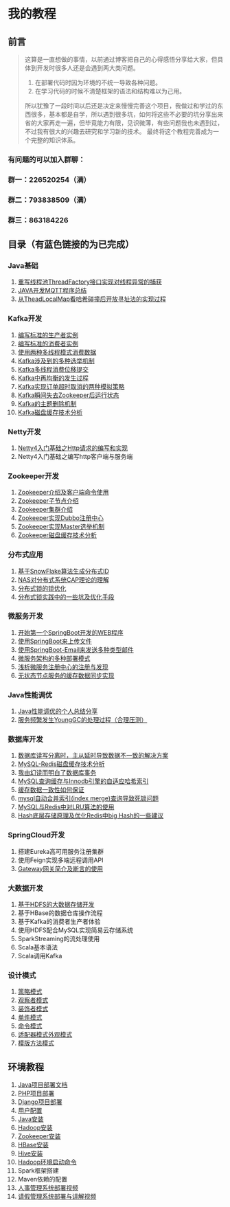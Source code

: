 # 我的教程
## 前言
> 这算是一直想做的事情，以前通过博客把自己的心得感悟分享给大家，但具体到开发时很多人还是会遇到两大类问题。  
> 1. 在部署代码时因为环境的不统一导致各种问题。  
> 2. 在学习代码的时候不清楚框架的语法和结构难以为己用。 
> 
> 所以犹豫了一段时间以后还是决定来慢慢完善这个项目，我做过和学过的东西很多，基本都是自学，所以遇到很多坑，如何将这些不必要的坑分享出来省的大家再走一遍，但毕竟能力有限，见识微薄，有些问题我也未遇到过，不过我有很大的兴趣去研究和学习新的技术。 最终将这个教程完善成为一个完整的知识体系。

###  有问题的可以加入群聊： 
### 群一：226520254（满）
### 群二：793838509（满）

### 群三：863184226

## 目录（有蓝色链接的为已完成）

### Java基础

1. [重写线程池ThreadFactory接口实现对线程异常的捕获](https://zhuanlan.zhihu.com/p/390277260)
2. [JAVA开发MQTT程序总结](https://zhuanlan.zhihu.com/p/108861336)
3. [从TheadLocalMap看哈希碰撞后开放寻址法的实现过程](https://zhuanlan.zhihu.com/p/356419799)

### Kafka开发

1. [编写标准的生产者实例](Kafka编写标准的生产者实例.md)
2. [编写标准的消费者实例](Kafka编写标准的消费者实例.md)
3.  [使用两种多线程模式消费数据](使用两种多线程模式消费数据.md)
4. [Kafka涉及到的多种选举机制](https://zhuanlan.zhihu.com/p/357042753)
5. [Kafka多线程消费位移提交](https://zhuanlan.zhihu.com/p/356656583)
6. [Kafka中再均衡的发生过程](https://zhuanlan.zhihu.com/p/355671469)
7. [Kafka实现订单超时取消的两种模拟策略](https://zhuanlan.zhihu.com/p/353743438)
8. [Kafka瞬间失去Zookeeper后运行状态](https://zhuanlan.zhihu.com/p/321815132)
9. [Kafka的主题删除机制](https://zhuanlan.zhihu.com/p/242727407)
10. [Kafka磁盘缓存技术分析](https://zhuanlan.zhihu.com/p/353113576)

### Netty开发

1. [Netty4入门基础之Http请求的编写和实现](Netty4入门基础之Http请求的编写和实现.md)
2. Netty4入门基础之编写http客户端与服务端

### Zookeeper开发

1. [Zookeeper介绍及客户端命令使用](Zookeeper介绍及客户端命令使用.md)
2. [Zookeeper子节点介绍](Zookeeper子节点介绍.md)
3. [Zookeeper集群介绍](Zookeeper集群介绍.md)
4. [Zookeeper实现Dubbo注册中心](Zookeeper实现Dubbo注册中心.md)
5. [Zookeeper实现Master选举机制](Zookeeper实现Master选举机制.md)
6. [Zookeeper磁盘缓存技术分析](https://zhuanlan.zhihu.com/p/353113576)

### 分布式应用

1. [基于SnowFlake算法生成分布式ID](基于SnowFlake算法生成分布式ID.md)
2. [NAS对分布式系统CAP理论的理解](https://zhuanlan.zhihu.com/p/108642696)
3. [分布式锁的锁优化](https://zhuanlan.zhihu.com/p/341801259)
4. [分布式锁实践中的一些坑及优化手段](https://zhuanlan.zhihu.com/p/356011052)

### 微服务开发
1. [开始第一个SpringBoot开发的WEB程序](https://www.bilibili.com/video/av53910752/)
2. [使用SpringBoot来上传文件](SpringBoot上传文件.md)  
3. [使用SpringBoot-Email来发送多种类型邮件](使用SpringBoot-Email发送多种类型邮件.md)
4. [微服务架构的多种部署模式](https://zhuanlan.zhihu.com/p/115099542)
5. [浅析微服务注册中心的注册与发现](https://zhuanlan.zhihu.com/p/354864682)
6. [无状态节点服务的缓存数据同步实现](https://zhuanlan.zhihu.com/p/379678091)



### Java性能调优

1. [Java性能调优的个人总结分享](https://zhuanlan.zhihu.com/p/228788808)
2. [服务频繁发生YoungGC的处理过程（合理压测）](https://zhuanlan.zhihu.com/p/382962759)



### 数据库开发

1. [数据库读写分离时，主从延时导致数据不一致的解决方案](https://zhuanlan.zhihu.com/p/341642993)
2. [MySQL-Redis磁盘缓存技术分析](https://zhuanlan.zhihu.com/p/353113576)
3. [我由幻读而明白了数据库事务](https://zhuanlan.zhihu.com/p/355753933)
4. [MySQL查询缓存与Innodb引擎的自适应哈希索引](https://zhuanlan.zhihu.com/p/357413216)
5. [缓存数据一致性如何保证](https://zhuanlan.zhihu.com/p/357684032)
6. [mysql自动合并索引(index merge)查询导致死锁问题](https://zhuanlan.zhihu.com/p/357832653)
7. [MySQL与Redis中对LRU算法的使用](https://zhuanlan.zhihu.com/p/365080258)
8. [Hash底层存储原理及优化Redis中big Hash的一些建议](https://zhuanlan.zhihu.com/p/357165227)

### SpringCloud开发

1. 搭建Eureka高可用服务注册集群
2. 使用Feign实现多端远程调用API
3. [Gateway网关简介及断言的使用](使用Gateway网关对请求过滤验证.md)

### 大数据开发
1. [基于HDFS的大数据存储开发](基于HDFS的大数据存储开发.md)
2. 基于HBase的数据仓库操作流程
3. 基于Kafka的消费者生产者体验
4. 使用HDFS配合MySQL实现简易云存储系统
5. SparkStreaming的流处理使用
6. Scala基本语法
7. Scala调用Kafka

### 设计模式

1. [策略模式](http://www.rain1024.com/2019/09/22/%e3%80%8aheadfirst%e8%ae%be%e8%ae%a1%e6%a8%a1%e5%bc%8f%e3%80%8b%e7%ac%ac%e4%b8%80%e7%ab%a0%e7%ad%96%e7%95%a5%e6%a8%a1%e5%bc%8f-%e8%af%bb%e4%b9%a6%e7%ac%94%e8%ae%b0/)
2. [观察者模式](http://www.rain1024.com/2019/09/27/%e3%80%8aheadfirst%e8%ae%be%e8%ae%a1%e6%a8%a1%e5%bc%8f%e3%80%8b%e7%ac%ac%e4%ba%8c%e7%ab%a0%e8%a7%82%e5%af%9f%e8%80%85%e6%a8%a1%e5%bc%8f-%e8%af%bb%e4%b9%a6%e7%ac%94%e8%ae%b0/)
3. [装饰者模式](http://www.rain1024.com/2019/10/14/%e3%80%8aheadfirst%e8%ae%be%e8%ae%a1%e6%a8%a1%e5%bc%8f%e3%80%8b%e7%ac%ac%e4%b8%89%e7%ab%a0-%e8%a3%85%e9%a5%b0%e8%80%85%e6%a8%a1%e5%bc%8f-%e8%af%bb%e4%b9%a6%e7%ac%94%e8%ae%b0/)
4. [单件模式](http://www.rain1024.com/2019/10/21/%e3%80%8aheadfirst%e8%ae%be%e8%ae%a1%e6%a8%a1%e5%bc%8f%e3%80%8b%e7%ac%ac%e4%ba%94%e7%ab%a0%e5%8d%95%e4%bb%b6%e6%a8%a1%e5%bc%8f-%e8%af%bb%e4%b9%a6%e7%ac%94%e8%ae%b0/)
5. [命令模式](http://www.rain1024.com/2019/10/26/1082/)
6. [适配器模式外观模式](http://www.rain1024.com/2019/11/02/%e3%80%8aheadfirst%e8%ae%be%e8%ae%a1%e6%a8%a1%e5%bc%8f%e3%80%8b%e7%ac%ac%e4%b8%83%e7%ab%a0%e9%80%82%e9%85%8d%e5%99%a8%e6%a8%a1%e5%bc%8f%e4%b8%8e%e5%a4%96%e8%a7%82%e6%a8%a1%e5%bc%8f-%e8%af%bb%e4%b9%a6/)
7. [模版方法模式](http://www.rain1024.com/2019/11/11/%e3%80%8aheadfirst%e8%ae%be%e8%ae%a1%e6%a8%a1%e5%bc%8f%e3%80%8b%e7%ac%ac%e5%85%ab%e7%ab%a0%e6%a8%a1%e7%89%88%e6%96%b9%e6%b3%95%e6%a8%a1%e5%bc%8f-%e8%af%bb%e4%b9%a6%e7%ac%94%e8%ae%b0/)



## 环境教程
1. [Java项目部署文档](Java项目部署文档.md)
2. [PHP项目部署](PHP部署文档.md)
3. [Django项目部署](Python2-Django部署文档.md)
4. [用户配置](用户配置.md)
5. [Java安装](Java安装.md)
6. [Hadoop安装](Hadoop安装.md)
7. [Zookeeper安装](Zookeeper.md)
8. [HBase安装](HBase安装.md)
9. [Hive安装](Hive安装.md)
10. [Hadoop环境启动命令](faHadoop环境启动命令.md)
11. Spark框架搭建
12. Maven依赖的配置
13. [人事管理系统部署视频](https://www.bilibili.com/video/av53594307/)
14. [请假管理系统部署与讲解视频](https://www.bilibili.com/video/av54105492/)





  



